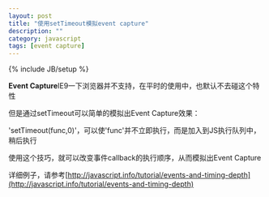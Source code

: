 ```yaml
---
layout: post
title: "使用setTimeout模拟event capture"
description: ""
category: javascript
tags: [event capture]
---
```

{% include JB/setup %}


**Event Capture**IE9一下浏览器并不支持，在平时的使用中，也默认不去碰这个特性


但是通过setTimeout可以简单的模拟出Event Capture效果：


'setTimeout(func,0)'，可以使'func'并不立即执行，而是加入到JS执行队列中，稍后执行

使用这个技巧，就可以改变事件callback的执行顺序，从而模拟出Event Capture

详细例子，请参考[http://javascript.info/tutorial/events-and-timing-depth](http://javascript.info/tutorial/events-and-timing-depth)
